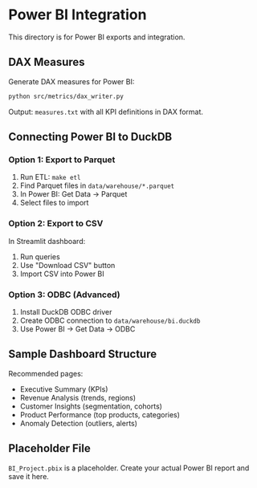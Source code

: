 # Power BI Integration

This directory is for Power BI exports and integration.

## DAX Measures

Generate DAX measures for Power BI:

```bash
python src/metrics/dax_writer.py
```

Output: `measures.txt` with all KPI definitions in DAX format.

## Connecting Power BI to DuckDB

### Option 1: Export to Parquet

1. Run ETL: `make etl`
2. Find Parquet files in `data/warehouse/*.parquet`
3. In Power BI: Get Data → Parquet
4. Select files to import

### Option 2: Export to CSV

In Streamlit dashboard:
1. Run queries
2. Use "Download CSV" button
3. Import CSV into Power BI

### Option 3: ODBC (Advanced)

1. Install DuckDB ODBC driver
2. Create ODBC connection to `data/warehouse/bi.duckdb`
3. Use Power BI → Get Data → ODBC

## Sample Dashboard Structure

Recommended pages:
- Executive Summary (KPIs)
- Revenue Analysis (trends, regions)
- Customer Insights (segmentation, cohorts)
- Product Performance (top products, categories)
- Anomaly Detection (outliers, alerts)

## Placeholder File

`BI_Project.pbix` is a placeholder. Create your actual Power BI report and save it here.

